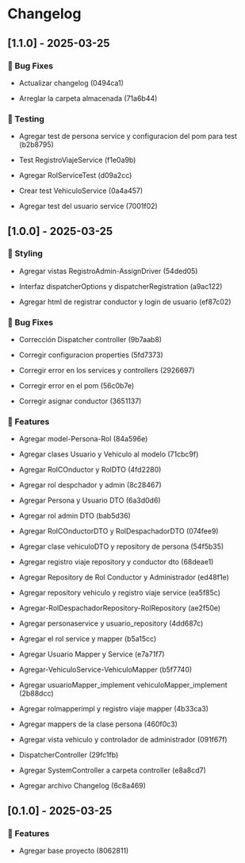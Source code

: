 # Changelog


## [1.1.0] - 2025-03-25



### 🐛 Bug Fixes


- Actualizar changelog (0494ca1)

- Arreglar la carpeta almacenada (71a6b44)


### 🧪 Testing


- Agregar test de persona service y configuracion del pom para test (b2b8795)

- Test RegistroViajeService (f1e0a9b)

- Agregar RolServiceTest (d09a2cc)

- Crear test VehiculoService (0a4a457)

- Agregar test del usuario service (7001f02)


## [1.0.0] - 2025-03-25



### 🎨 Styling


- Agregar vistas RegistroAdmin-AssignDriver (54ded05)

- Interfaz dispatcherOptions y dispatcherRegistration (a9ac122)

- Agregar html de registrar conductor y login de usuario (ef87c02)


### 🐛 Bug Fixes


- Corrección Dispatcher controller (9b7aab8)

- Corregir configuracion properties (5fd7373)

- Corregir error en los services y controllers (2926697)

- Corregir error en el pom (56c0b7e)

- Corregir asignar conductor (3651137)


### 🚀 Features


- Agregar model-Persona-Rol (84a596e)

- Agregar clases Usuario y Vehiculo al modelo (71cbc9f)

- Agregar RolCOnductor y RolDTO (4fd2280)

- Agregar rol despchador y admin (8c28467)

- Agregar Persona y Usuario DTO (6a3d0d6)

- Agregar rol admin DTO (bab5d36)

- Agregar RolCOnductorDTO y RolDespachadorDTO (074fee9)

- Agregar clase vehiculoDTO y repository de persona (54f5b35)

- Agregar registro viaje repository y conductor dto (68deae1)

- Agregar Repository de Rol Conductor y Administrador (ed48f1e)

- Agregar repository vehiculo y registro viaje service (ea5f85c)

- Agregar-RolDespachadorRepository-RolRepository (ae2f50e)

- Agregar personaservice y usuario_repository (4dd687c)

- Agregar el rol service y mapper (b5a15cc)

- Agregar Usuario Mapper y Service (e7a71f7)

- Agregar-VehiculoService-VehiculoMapper (b5f7740)

- Agregar usuarioMapper_implement vehiculoMapper_implement (2b88dcc)

- Agregar rolmapperimpl y registro viaje mapper (4b33ca3)

- Agregar mappers de la clase persona (460f0c3)

- Agregar vista vehiculo y controlador de administrador (091f67f)

- DispatcherController (29fc1fb)

- Agregar SystemController a carpeta controller (e8a8cd7)

- Agregar archivo Changelog (6c8a469)


## [0.1.0] - 2025-03-25



### 🚀 Features


- Agregar base proyecto (8062811)

<!-- generated by git-cliff -->
